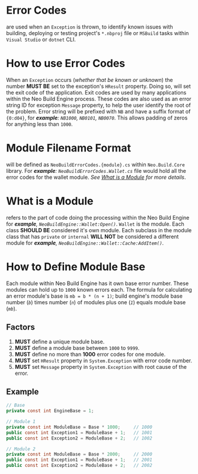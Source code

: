 # Error Codes
are used when an `Exception` is thrown, to identify known issues with
building, deploying or testing project's `*.nbproj` file or `MSBuild` tasks
within `Visual Studio` or `dotnet` CLI.

# How to use Error Codes
When an `Exception` occurs (_whether that be known or unknown_) the number
**MUST BE** set to the exception's `HResult` property. Doing so, will set the
exit code of the application. Exit codes are used by many applications within
the Neo Build Engine process. These codes are also used as an error string ID
for exception `Message` property, to help the user identify the root of the
problem. Error string will be prefixed with `NB` and have a suffix format of
`{0:d04}`, for _**example**: `NB1000`, `NB0101`, `NB0070`_. This allows
padding of zeros for anything less than `1000`.


# Module Filename Format
will be defined as `NeoBuildErrorCodes.{module}.cs` within `Neo.Build.Core`
library. For _**example**: `NeoBuildErrorCodes.Wallet.cs`_ file would hold
all the error codes for the wallet module. _See
[What is a Module](#what-is-a-module) for more details_.

# What is a Module
refers to the part of code doing the processing within the Neo Build Engine
for _**example**, `NeoBuildEngine::Wallet:Open()`_. `Wallet` is the module.
Each class **SHOULD BE** considered it's own module. Each subclass in the
module class that has `private` or `internal` **WILL NOT** be considered a
different module for _**example**, `NeoBuildEngine::Wallet::Cache:AddItem()`_.

# How to Define Module Base
Each module within Neo Build Engine has it own base error number. These
modules can hold up to `1000` known errors each. The formula for calculating
an error module's base is `mb = b * (n + 1)`; build engine's module base
number (_`b`_) times number (_`n`_) of modules plus one (_`1`_) equals module
base (_`mb`_).

## Factors
1. **MUST** define a unique module base.
1. **MUST** define a module base between `1000` to `9999`.
1. **MUST** define no more than **1000** error codes for one module.
1. **MUST** set `HResult` property in `System.Exception` with error code number.
1. **MUST** set `Message` property in `System.Exception` with root cause of the error.

## Example
```csharp
// Base
private const int EngineBase = 1;

// Module 1
private const int ModuleBase = Base * 1000;     // 1000
public const int Exception1 = ModuleBase + 1;   // 1001
public const int Exception2 = ModuleBase + 2;   // 1002

// Module 2
private const int ModuleBase = Base * 2000;     // 2000
public const int Exception1 = ModuleBase + 1;   // 2001
public const int Exception2 = ModuleBase + 2;   // 2002
```
